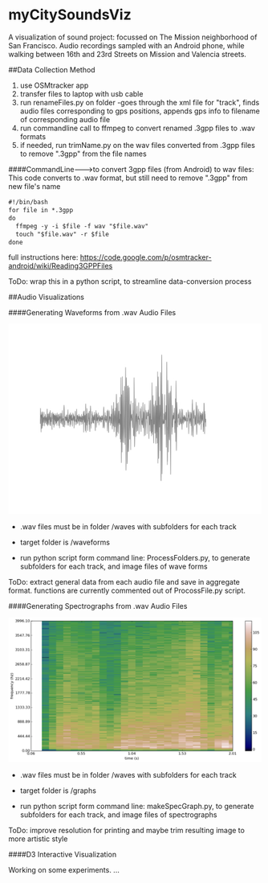 myCitySoundsViz
===============

A visualization of sound project: focussed on The Mission neighborhood of San Francisco. Audio recordings sampled with an Android phone, while walking between 16th and 23rd Streets on Mission and Valencia streets.


##Data Collection Method

1. use OSMtracker app  
2. transfer files to laptop with usb cable
3. run renameFiles.py on folder 
  -goes through the xml file for "track", finds audio files corresponding to gps positions, appends gps info to filename of corresponding audio file
4. run commandline call to ffmpeg to convert renamed .3gpp files to .wav formats
5. if needed, run trimName.py on the  wav files converted from .3gpp files to remove ".3gpp" from the file names


####CommandLine--->to convert 3gpp files (from Android) to wav files:
This code converts to .wav format, but still need to remove ".3gpp" from new file's name

```
#!/bin/bash
for file in *.3gpp
do
  ffmpeg -y -i $file -f wav "$file.wav"
  touch "$file.wav" -r $file
done
```


full instructions here: 
https://code.google.com/p/osmtracker-android/wiki/Reading3GPPFiles

ToDo: wrap this in a python script, to streamline data-conversion process


##Audio Visualizations

####Generating Waveforms from .wav Audio Files

![waveform](waveform.jpg "waveform")


+ .wav files must be in folder /waves with subfolders for each track

+ target folder is /waveforms 

+ run python script form command line: ProcessFolders.py, to generate subfolders for each track, and image files of wave forms

ToDo: extract general data from each audio file and save in aggregate format. functions are currently commented out of ProcossFile.py script. 


####Generating Spectrographs from .wav Audio Files

![spectrograph](specGraph.png "spectrograph")

+ .wav files must be in folder /waves with subfolders for each track

+ target folder is /graphs 

+ run python script form command line: makeSpecGraph.py, to generate subfolders for each track, and image files of spectrographs

ToDo: improve resolution for printing and maybe trim resulting image to more artistic style


####D3 Interactive Visualization

Working on some experiments. ...